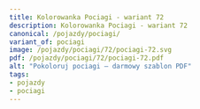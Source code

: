 ```yaml
---
title: Kolorowanka Pociagi - wariant 72
description: Kolorowanka Pociagi - wariant 72
canonical: /pojazdy/pociagi/
variant_of: pociagi
image: /pojazdy/pociagi/72/pociagi-72.svg
pdf: /pojazdy/pociagi/72/pociagi-72.pdf
alt: "Pokoloruj pociagi – darmowy szablon PDF"
tags:
- pojazdy
- pociagi
---
```

